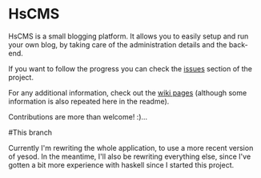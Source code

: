 # HsCMS
HsCMS is a small blogging platform. It allows you to easily setup and run 
your own blog, by taking care of the administration details and the back-end.

If you want to follow the progress you can check the 
[issues](https://github.com/Tehnix/HsCMS/issues?state=open "HsCMS Issues") 
section of the project.

For any additional information, check out the 
[wiki pages](https://github.com/Tehnix/HsCMS/wiki/_pages "Wiki Pages") 
(although some information is also repeated here in the readme).

Contributions are more than welcome! :)...

#This branch

Currently I'm rewriting the whole application, to use a more recent version of 
yesod. In the meantime, I'll also be rewriting everything else, since I've 
gotten a bit more experience with haskell since I started this project.
